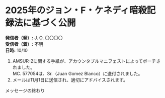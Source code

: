 # 2025年のジョン・F・ケネディ暗殺記録法に基づく公開

**発信者（発）:** J. O. 〇〇〇〇  
**受信者（着）:** 不明  
**日時:** 10/10

1. AMSUR-2に関する手紙が、アカウンタブルマニフェストによってポーチされました。  
   MC. 577054は、Sr.（Juan Gomez Blanco）に送付されました。  
2. メールは11月1日に送信され、適切にアドバイスされます。  

メッセージの終わり